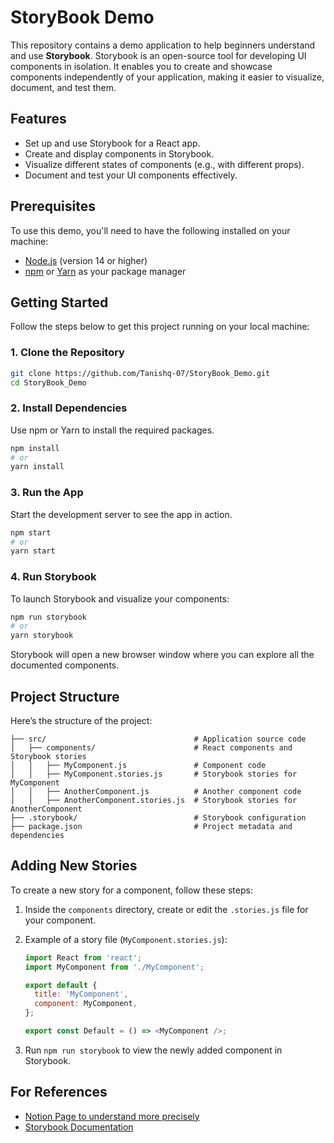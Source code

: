 # StoryBook Demo

This repository contains a demo application to help beginners understand and use **Storybook**. Storybook is an open-source tool for developing UI components in isolation. It enables you to create and showcase components independently of your application, making it easier to visualize, document, and test them.

## Features
- Set up and use Storybook for a React app.
- Create and display components in Storybook.
- Visualize different states of components (e.g., with different props).
- Document and test your UI components effectively.

## Prerequisites
To use this demo, you'll need to have the following installed on your machine:
- [Node.js](https://nodejs.org/) (version 14 or higher)
- [npm](https://www.npmjs.com/) or [Yarn](https://yarnpkg.com/) as your package manager

## Getting Started
Follow the steps below to get this project running on your local machine:

### 1. Clone the Repository
```bash
git clone https://github.com/Tanishq-07/StoryBook_Demo.git
cd StoryBook_Demo
```

### 2. Install Dependencies
Use npm or Yarn to install the required packages.
```bash
npm install
# or
yarn install
```

### 3. Run the App
Start the development server to see the app in action.
```bash
npm start
# or
yarn start
```

### 4. Run Storybook
To launch Storybook and visualize your components:
```bash
npm run storybook
# or
yarn storybook
```

Storybook will open a new browser window where you can explore all the documented components.

## Project Structure
Here’s the structure of the project:

```
├── src/                                 # Application source code
│   ├── components/                      # React components and Storybook stories
│   │   ├── MyComponent.js               # Component code
│   │   ├── MyComponent.stories.js       # Storybook stories for MyComponent
│   │   ├── AnotherComponent.js          # Another component code
│   │   ├── AnotherComponent.stories.js  # Storybook stories for AnotherComponent
├── .storybook/                          # Storybook configuration
├── package.json                         # Project metadata and dependencies
```

## Adding New Stories
To create a new story for a component, follow these steps:

1. Inside the `components` directory, create or edit the `.stories.js` file for your component.

2. Example of a story file (`MyComponent.stories.js`):
    ```javascript
    import React from 'react';
    import MyComponent from './MyComponent';

    export default {
      title: 'MyComponent',
      component: MyComponent,
    };

    export const Default = () => <MyComponent />;
    ```

3. Run `npm run storybook` to view the newly added component in Storybook.

## For References

- [Notion Page to understand more precisely](https://infrequent-college-310.notion.site/StoryBook-1269c816267180f6b871ca2d2c5efe54?pvs=4)
- [Storybook Documentation](https://storybook.js.org/docs/react/get-started/introduction)

